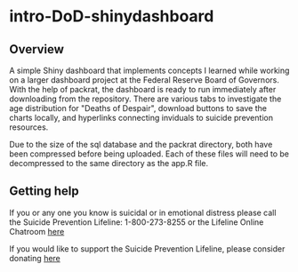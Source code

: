# intro-DoD-shinydashboard

## Overview
A simple Shiny dashboard that implements concepts I learned while working on a larger dashboard project at the Federal Reserve Board of Governors. With the help of packrat, the dashboard is ready to run immediately after downloading from the repository. There are various tabs to investigate the age distribution for "Deaths of Despair", download buttons to save the charts locally, and hyperlinks connecting inviduals to suicide prevention resources.

Due to the size of the sql database and the packrat directory, both have been compressed before being uploaded. Each of these files will need to be decompressed to the same directory as the app.R file.

## Getting help

If you or any one you know is suicidal or in emotional distress please call the Suicide Prevention Lifeline: 1-800-273-8255 or the Lifeline Online Chatroom [here](https://suicidepreventionlifeline.org/chat/)

If you would like to support the Suicide Prevention Lifeline, please consider donating [here](https://suicidepreventionlifeline.org/donate/)
